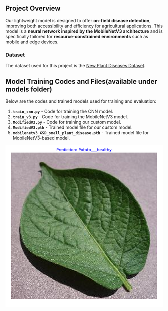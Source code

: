 ## Project Overview

Our lightweight model is designed to offer **on-field disease detection**, improving both accessibility and efficiency for agricultural applications. This model is a **neural network inspired by the MobileNetV3 architecture** and is specifically tailored for **resource-constrained environments** such as mobile and edge devices.

### Dataset

The dataset used for this project is the [New Plant Diseases Dataset](https://www.kaggle.com/datasets/vipoooool/new-plant-diseases-dataset).


## Model Training Codes and Files(available under models folder)

Below are the codes and trained models used for training and evaluation:

1. **`train_cnn.py`** - Code for training the CNN model.
2. **`train_v3.py`** - Code for training the MobileNetV3 model.
3. **`ModifiedV3.py`** - Code for training our custom model.
4. **`ModifiedV3.pth`** - Trained model file for our custom model.
5. **`mobilenetv3_GSD_small_plant_disease.pth`** - Trained model file for MobileNetV3-based model.

![Inference Result](https://github.com/ArashdeepSinghMaan/Machine-Learning/blob/e820988e6d7474ca745710d2a50c1563339c6966/Designing%20a%20Light-Weight%20CNN%20based%20Model%20%20for%20Crop%20Disease%20Detection/Images/Screenshot%202024-11-03%20200034.png)

